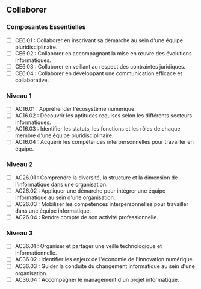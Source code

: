 ## Collaborer

### Composantes Essentielles

- [ ] CE6.01 : Collaborer en inscrivant sa démarche au sein d'une équipe pluridisciplinaire.
- [ ] CE6.02 : Collaborer en accompagnant la mise en œuvre des évolutions informatiques.
- [ ] CE6.03 : Collaborer en veillant au respect des contraintes juridiques.
- [ ] CE6.04 : Collaborer en développant une communication efficace et collaborative.

### Niveau 1

- [ ] AC16.01 : Appréhender l'écosystème numérique.
- [ ] AC16.02 : Découvrir les aptitudes requises selon les différents secteurs informatiques.
- [ ] AC16.03 : Identifier les statuts, les fonctions et les rôles de chaque membre d'une équipe pluridisciplinaire.
- [ ] AC16.04 : Acquérir les compétences interpersonnelles pour travailler en équipe.

### Niveau 2

- [ ] AC26.01 : Comprendre la diversité, la structure et la dimension de l'informatique dans une organisation.
- [ ] AC26.02 : Appliquer une démarche pour intégrer une équipe informatique au sein d'une organisation.
- [ ] AC26.03 : Mobiliser les compétences interpersonnelles pour travailler dans une équipe informatique.
- [ ] AC26.04 : Rendre compte de son activité professionnelle.

### Niveau 3

- [ ] AC36.01 : Organiser et partager une veille technologique et informationnelle.
- [ ] AC36.02 : Identifier les enjeux de l'économie de l'innovation numérique.
- [ ] AC36.03 : Guider la conduite du changement informatique au sein d'une organisation.
- [ ] AC36.04 : Accompagner le management d'un projet informatique.
